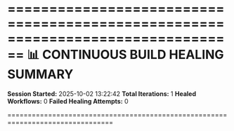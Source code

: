 
================================================================================
📊 CONTINUOUS BUILD HEALING SUMMARY
================================================================================

**Session Started:** 2025-10-02 13:22:42
**Total Iterations:** 1
**Healed Workflows:** 0
**Failed Healing Attempts:** 0


================================================================================